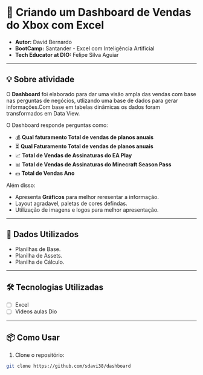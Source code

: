 # 🏢 Criando um Dashboard de Vendas do Xbox com Excel

- **Autor:** David Bernardo
- **BootCamp:** Santander - Excel com Inteligência Artificial
- **Tech Educator at DIO:** Felipe Silva Aguiar

---

## 💡 Sobre atividade

O **Dashboard** foi elaborado para dar uma visão ampla das vendas com base nas perguntas de negócios, utlizando uma base de dados
para gerar informações.Com base em tabelas dinâmicas os dados foram transformados em Data View. 

O Dashboard responde perguntas como:

- 💰 **Qual faturamento Total de vendas de planos anuais**
- ⏳ **Qual Faturamento Total de vendas de planos anuais**
- 📈 **Total de Vendas de Assinaturas do EA Play**
- 📊 **Total de Vendas de Assinaturas do Minecraft Season Pass**
- 💵 **Total de Vendas Ano**

Além disso:

- Apresenta **Gráficos** para melhor reresentar a informação.
- Layout agradavel, paletas de cores defindas.
- Utilização de imagens e logos para melhor apresentação.

---

## 🚀 Dados Utilizados

- Planilhas de Base.
- Planilha de Assets.
- Planilha de Cálculo.
  

---

## 🛠️ Tecnologias Utilizadas

- [ ] Excel
- [ ] Videos aulas Dio

---


## 📦 Como Usar

1. Clone o repositório:

```bash
git clone https://github.com/sdavi38/dashboard
```

